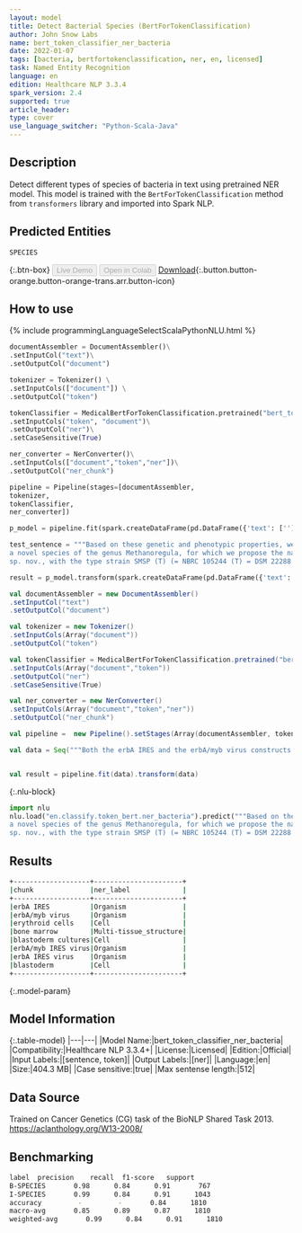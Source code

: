 ```yaml
---
layout: model
title: Detect Bacterial Species (BertForTokenClassification)
author: John Snow Labs
name: bert_token_classifier_ner_bacteria
date: 2022-01-07
tags: [bacteria, bertfortokenclassification, ner, en, licensed]
task: Named Entity Recognition
language: en
edition: Healthcare NLP 3.3.4
spark_version: 2.4
supported: true
article_header:
type: cover
use_language_switcher: "Python-Scala-Java"
---
```



## Description


Detect different types of species of bacteria in text using pretrained NER model. This model is trained with the `BertForTokenClassification` method from `transformers` library and imported into Spark NLP.


## Predicted Entities


`SPECIES`


{:.btn-box}
<button class="button button-orange" disabled>Live Demo</button>
<button class="button button-orange" disabled>Open in Colab</button>
[Download](https://s3.amazonaws.com/auxdata.johnsnowlabs.com/clinical/models/bert_token_classifier_ner_bacteria_en_3.3.4_2.4_1641568604267.zip){:.button.button-orange.button-orange-trans.arr.button-icon}


## How to use






<div class="tabs-box" markdown="1">
{% include programmingLanguageSelectScalaPythonNLU.html %}

```python
documentAssembler = DocumentAssembler()\
.setInputCol("text")\
.setOutputCol("document")

tokenizer = Tokenizer() \
.setInputCols(["document"]) \
.setOutputCol("token")

tokenClassifier = MedicalBertForTokenClassification.pretrained("bert_token_classifier_ner_bacteria", "en", "clinical/models")\
.setInputCols("token", "document")\
.setOutputCol("ner")\
.setCaseSensitive(True)

ner_converter = NerConverter()\
.setInputCols(["document","token","ner"])\
.setOutputCol("ner_chunk") 

pipeline = Pipeline(stages=[documentAssembler, 
tokenizer, 
tokenClassifier, 
ner_converter])

p_model = pipeline.fit(spark.createDataFrame(pd.DataFrame({'text': ['']})))

test_sentence = """Based on these genetic and phenotypic properties, we propose that strain SMSP (T) represents \
a novel species of the genus Methanoregula, for which we propose the name Methanoregula formicica \
sp. nov., with the type strain SMSP (T) (= NBRC 105244 (T) = DSM 22288 (T))."""

result = p_model.transform(spark.createDataFrame(pd.DataFrame({'text': [test_sentence]})))
```
```scala
val documentAssembler = new DocumentAssembler()
.setInputCol("text")
.setOutputCol("document")

val tokenizer = new Tokenizer()
.setInputCols(Array("document"))
.setOutputCol("token")

val tokenClassifier = MedicalBertForTokenClassification.pretrained("bert_token_classifier_ner_bacteria", "en", "clinical/models")
.setInputCols(Array("document","token"))
.setOutputCol("ner")
.setCaseSensitive(True)

val ner_converter = new NerConverter()
.setInputCols(Array("document","token","ner"))
.setOutputCol("ner_chunk")

val pipeline =  new Pipeline().setStages(Array(documentAssembler, tokenizer, tokenClassifier, ner_converter))

val data = Seq("""Both the erbA IRES and the erbA/myb virus constructs transformed erythroid cells after infection of bone marrow or blastoderm cultures. The erbA/myb IRES virus exhibited a 5-10-fold higher transformed colony forming efficiency than the erbA IRES virus in the blastoderm assay.""").toDS.toDF("text")


val result = pipeline.fit(data).transform(data)
```


{:.nlu-block}
```python
import nlu
nlu.load("en.classify.token_bert.ner_bacteria").predict("""Based on these genetic and phenotypic properties, we propose that strain SMSP (T) represents \
a novel species of the genus Methanoregula, for which we propose the name Methanoregula formicica \
sp. nov., with the type strain SMSP (T) (= NBRC 105244 (T) = DSM 22288 (T)).""")
```

</div>


## Results


```bash
+-------------------+----------------------+
|chunk              |ner_label             |
+-------------------+----------------------+
|erbA IRES          |Organism              |
|erbA/myb virus     |Organism              |
|erythroid cells    |Cell                  |
|bone marrow        |Multi-tissue_structure|
|blastoderm cultures|Cell                  |
|erbA/myb IRES virus|Organism              |
|erbA IRES virus    |Organism              |
|blastoderm         |Cell                  |
+-------------------+----------------------+
```


{:.model-param}
## Model Information


{:.table-model}
|---|---|
|Model Name:|bert_token_classifier_ner_bacteria|
|Compatibility:|Healthcare NLP 3.3.4+|
|License:|Licensed|
|Edition:|Official|
|Input Labels:|[sentence, token]|
|Output Labels:|[ner]|
|Language:|en|
|Size:|404.3 MB|
|Case sensitive:|true|
|Max sentense length:|512|


## Data Source


Trained on Cancer Genetics (CG) task of the BioNLP Shared Task 2013. https://aclanthology.org/W13-2008/


## Benchmarking


```bash
label  precision    recall  f1-score   support
B-SPECIES       0.98      0.84      0.91       767
I-SPECIES       0.99      0.84      0.91      1043
accuracy         -         -       0.84      1810
macro-avg       0.85      0.89      0.87      1810
weighted-avg       0.99      0.84      0.91      1810
```
<!--stackedit_data:
eyJoaXN0b3J5IjpbNjkyMzQ2NzE0XX0=
-->